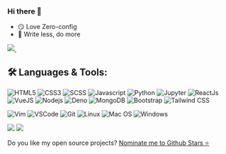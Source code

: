 ### Hi there 👋

- 😏 Love Zero-config
- 🦥 Write less, do more

<p>
  
  <a href="https://www.linkedin.com/in/akbaruddin/">
    <img src="https://img.shields.io/badge/linkedin-%230077B5.svg?&style=for-the-badge&logo=linkedin&logoColor=white" />
  </a>&nbsp;&nbsp;
</p>

<!--
**akbaruddin/akbaruddin** is a ✨ _special_ ✨ repository because its `README.md` (this file) appears on your GitHub profile.

Here are some ideas to get you started:

- 🔭 I’m currently working on ...
- 🌱 I’m currently learning ...
- 👯 I’m looking to collaborate on ...
- 🤔 I’m looking for help with ...
- 💬 Ask me about ...
- 📫 How to reach me: ...
- 😄 Pronouns: ...
- ⚡ Fun fact: ...
-->

## 🛠️ **Languages & Tools:**

![HTML5](https://img.shields.io/badge/html5%20-%23E34F26.svg?&style=for-the-badge&logo=html5&logoColor=white)
![CSS3](https://img.shields.io/badge/css3%20-%231572B6.svg?&style=for-the-badge&logo=css3&logoColor=white)
![SCSS](https://img.shields.io/badge/Sass-CC6699?style=for-the-badge&logo=sass&logoColor=white)
![Javascript](https://img.shields.io/badge/-Javascript-ffb400?style=for-the-badge&logo=javascript&logoColor=ffff3f)
![Python](https://img.shields.io/badge/-Python-3776AB?style=for-the-badge&logo=python&logoColor=white)
![Jupyter](https://img.shields.io/badge/Jupyter-F37626.svg?&style=for-the-badge&logo=Jupyter&logoColor=white)
![ReactJs](https://img.shields.io/badge/-React-blue?style=for-the-badge&logo=react)
![VueJS](https://img.shields.io/badge/vuejs%20-%2335495e.svg?&style=for-the-badge&logo=vue.js&logoColor=%234FC08D)
![Nodejs](https://img.shields.io/badge/node.js%20-%2343853D.svg?&style=for-the-badge&logo=node.js&logoColor=white)
![Deno](https://img.shields.io/badge/Deno-464647?style=for-the-badge&logo=deno&logoColor=white)
![MongoDB](https://img.shields.io/badge/MongoDB-%234ea94b.svg?&style=for-the-badge&logo=mongodb&logoColor=white)
![Bootstrap](https://img.shields.io/badge/bootstrap%20-%23563D7C.svg?&style=for-the-badge&logo=bootstrap&logoColor=white)
![Tailwind CSS](https://img.shields.io/badge/Tailwind_CSS-38B2AC?style=for-the-badge&logo=tailwind-css&logoColor=white)

![Vim](https://img.shields.io/badge/-VIM-019733?style=for-the-badge&logo=vim)
![VSCode](https://img.shields.io/badge/-vscode-007ACC?style=for-the-badge&logo=visual-studio-code)
![Git](https://img.shields.io/badge/git%20-%23F05032.svg?&style=for-the-badge&logo=git&logoColor=white)
![Linux](https://img.shields.io/badge/-linux-FCC624?style=for-the-badge&logo=linux&logoColor=black)
![Mac OS](https://img.shields.io/badge/mac%20os-000000?style=for-the-badge&logo=apple&logoColor=white)
![Windows](https://img.shields.io/badge/Windows-0078D6?style=for-the-badge&logo=windows&logoColor=white)


<img src="https://github-readme-stats.vercel.app/api?username=akbaruddin&count_private=true&show_icons=true&include_all_commits=true" /> 

<img src="https://github-readme-stats.vercel.app/api/top-langs/?username=akbaruddin" />

<p>
  Do you like my open source projects? <a href='https://stars.github.com/nominate/'>Nominate me to Github Stars ⭐</a>
</p>

